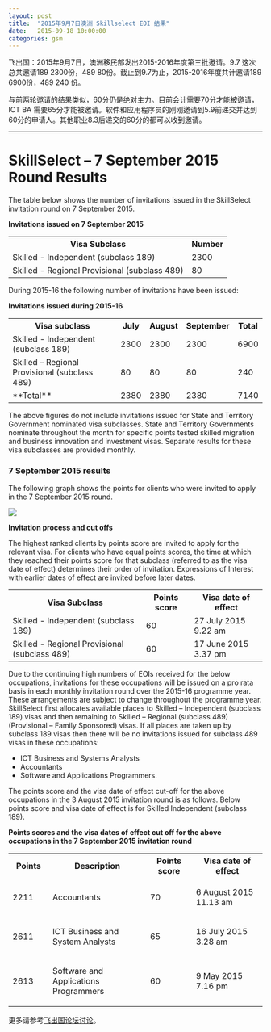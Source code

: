 ```yaml
---
layout: post
title:  "2015年9月7日澳洲 Skillselect EOI 结果"
date:   2015-09-18 10:00:00
categories: gsm
---
```


飞出国：2015年9月7日，澳洲移民部发出2015-2016年度第三批邀请。9.7 这次总共邀请189 2300份，489 80份。截止到9.7为止，2015-2016年度共计邀请189 6900份，489 240 份。

与前两轮邀请的结果类似，60分仍是绝对主力。目前会计需要70分才能被邀请，ICT BA 需要65分才能被邀请。软件和应用程序员的刚刚邀请到5.9前递交并达到60分的申请人。其他职业8.3后递交的60分的都可以收到邀请。

------------

# SkillSelect – 7 September 2015 Round Results

The table below shows the number of invitations issued in the SkillSelect invitation round on 7 September 2015.

**Invitations issued on 7 September 2015**  

<table class="table-100">

<tbody>

<tr>

<th>Visa Subclass</th>

<th>Number</th>

</tr>

<tr>

<td>Skilled - Independent (subclass 189)</td>

<td class="text-align-right">2300</td>

</tr>

<tr>

<td>Skilled - Regional Provisional (subclass 489)</td>

<td class="text-align-right">80</td>

</tr>

</tbody>

</table>

During 2015-16 the following number of invitations have been issued:

**Invitations issued during 2015-16**

<table class="table-100">

<tbody>

<tr>

<th>Visa subclass</th>

<th>July</th>

<th>August</th>
<th>September</th>
<th>Total</th>

</tr>

<tr>

<td>Skilled - Independent (subclass 189)</td>

<td class="text-align-right">2300</td>
<td class="text-align-right">2300</td>
<td class="text-align-right">2300</td>
<td class="text-align-right">6900</td>

</tr>

<tr>

<td>Skilled – Regional Provisional (subclass 489)</td>

<td class="text-align-right">80</td>

<td class="text-align-right">80</td>
<td class="text-align-right">80</td>
<td class="text-align-right">240</td>

</tr>

<tr>

<td>**Total**</td>

<td class="text-align-right">2380 </td>

<td class="text-align-right">2380</td>

<td class="text-align-right">2380</td>

<td class="text-align-right">7140</td>

</tr>

</tbody>

</table>

The above figures do not include invitations issued for State and Territory Government nominated visa subclasses. State and Territory Governments nominate throughout the month for specific points tested skilled migration and business innovation and investment visas. Separate results for these visa subclasses are provided monthly.

### 7 September 2015 results

The following graph shows the points for clients who were invited to apply in the 7 September 2015 round.

![](https://www.border.gov.au/WorkinginAustralia/PublishingImages/7-september-2015.png)

**Invitation process and cut offs**

The highest ranked clients by points score are invited to apply for the relevant visa. For clients who have equal points scores, the time at which they reached their points score for that subclass (referred to as the visa date of effect) determines their order of invitation. Expressions of Interest with earlier dates of effect are invited before later dates.

<table class="table-100">

<tbody>

<tr>

<th>Visa Subclass</th>

<th>​Points score</th>

<th>Visa date of effect</th>

</tr>

<tr>

<td>Skilled - Independent (subclass 189)</td>

<td>60</td>

<td>27 July 2015 9.22 am</td>

</tr>

<tr>

<td>Skilled - Regional Provisional (subclass 489)</td>

<td>60</td>

<td>17 June 2015 3.37 pm</td>

</tr>

</tbody>

</table>

Due to the continuing high numbers of EOIs received for the below occupations, invitations for these occupations will be issued on a pro rata basis in each monthly invitation round over the 2015-16 programme year. These arrangements are subject to change throughout the programme year.  SkillSelect first allocates available places to Skilled – Independent (subclass 189) visas and then remaining to Skilled – Regional (subclass 489) (Provisional – Family Sponsored) visas. If all places are taken up by subclass 189 visas then there will be no invitations issued for subclass 489 visas in these occupations:

*   ICT Business and Systems Analysts
*   Accountants
*   Software and Applications Programmers.

The points score and the visa date of effect cut-off for the above occupations in the 3 August 2015 invitation round is as follows.  Below points score and visa date of effect is for Skilled Independent (subclass 189).

**Points scores and the visa dates of effect cut off for the above occupations in the 7 September 2015 invitation roun​d**

<table class="table-100">

<tbody>

<tr>

<th>Points</th>

<th>Description</th>

<th>Points score</th>

<th>Visa date of effect</th>

</tr>

<tr>

<td width="78">

2211

</td>

<td width="253">

Accountants

</td>

<td width="101">

70 

</td>

<td width="195">

6 August 2015 11.13 am

</td>

</tr>

<tr>

<td width="78">

2611

</td>

<td width="253">

ICT Business and System Analysts

</td>

<td width="101">

65 

</td>

<td width="195">

16 July 2015 3.28 am

</td>

</tr>

<tr>

<td width="78">

2613

</td>

<td width="253">

Software and Applications Programmers

</td>

<td width="101">

60

</td>

<td width="195">

9 May 2015 7.16 pm

</td>

</tr>

</tbody>

</table>


更多请参考<a href="http://bbs.fcgvisa.com/t/eoi/6335" target="_blank">飞出国论坛讨论</a>。